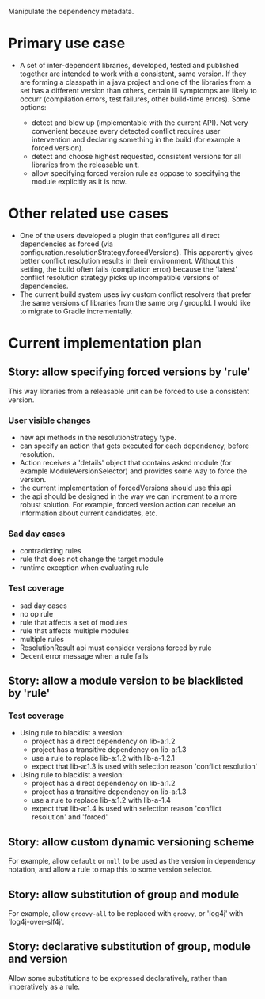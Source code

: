 Manipulate the dependency metadata.

# Primary use case

- A set of inter-dependent libraries, developed, tested and published together are intended to work with a consistent, same version. If they are forming a classpath in a java project and one of the libraries from a set has a different version than others, certain ill symptomps are likely to occurr (compilation errors, test failures, other build-time errors). Some options:

    - detect and blow up (implementable with the current API). Not very convenient because every detected conflict requires user intervention and declaring something in the build (for example a forced version).
    - detect and choose highest requested, consistent versions for all libraries from the releasable unit.
    - allow specifying forced version rule as oppose to specifying the module explicitly as it is now.
		
# Other related use cases

- One of the users developed a plugin that configures all direct dependencies as forced (via configuration.resolutionStrategy.forcedVersions). This apparently gives better conflict resolution results in their environment. Without this setting, the build often fails (compilation error) because the 'latest' conflict resolution strategy picks up incompatible versions of dependencies.
- The current build system uses ivy custom conflict resolvers that prefer the same versions of libraries from the same org / groupId. I would like to migrate to Gradle incrementally.

# Current implementation plan

## Story: allow specifying forced versions by 'rule'

This way libraries from a releasable unit can be forced to use a consistent version.

### User visible changes

- new api methods in the resolutionStrategy type.
- can specify an action that gets executed for each dependency, before resolution.
- Action receives a 'details' object that contains asked module (for example ModuleVersionSelector)
 and provides some way to force the version.
- the current implementation of forcedVersions should use this api
- the api should be designed in the way we can increment to a more robust solution. For example, forced version action can receive an information about current candidates, etc.

### Sad day cases

- contradicting rules
- rule that does not change the target module
- runtime exception when evaluating rule

### Test coverage

- sad day cases
- no op rule
- rule that affects a set of modules
- rule that affects multiple modules
- multiple rules
- ResolutionResult api must consider versions forced by rule
- Decent error message when a rule fails

## Story: allow a module version to be blacklisted by 'rule'

### Test coverage

- Using rule to blacklist a version:
    - project has a direct dependency on lib-a:1.2
    - project has a transitive dependency on lib-a:1.3
    - use a rule to replace lib-a:1.2 with lib-a-1.2.1
    - expect that lib-a:1.3 is used with selection reason 'conflict resolution'
- Using rule to blacklist a version:
    - project has a direct dependency on lib-a:1.2
    - project has a transitive dependency on lib-a:1.3
    - use a rule to replace lib-a:1.2 with lib-a-1.4
    - expect that lib-a:1.4 is used with selection reason 'conflict resolution' and 'forced'

## Story: allow custom dynamic versioning scheme

For example, allow `default` or `null` to be used as the version in dependency notation, and allow a rule to map this to some version selector.

## Story: allow substitution of group and module

For example, allow `groovy-all` to be replaced with `groovy`, or 'log4j' with 'log4j-over-slf4j'.

## Story: declarative substitution of group, module and version

Allow some substitutions to be expressed declaratively, rather than imperatively as a rule.
